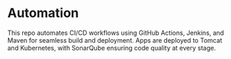 # Automation
This repo automates CI/CD workflows using GitHub Actions, Jenkins, and Maven for seamless build and deployment.  Apps are deployed to Tomcat and Kubernetes, with SonarQube ensuring code quality at every stage. 
